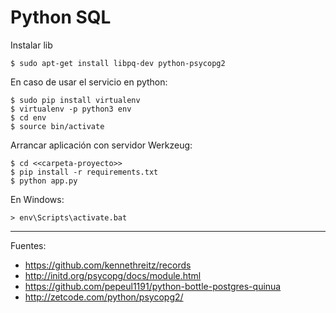 # Python SQL

Instalar lib

    $ sudo apt-get install libpq-dev python-psycopg2

En caso de usar el servicio en python:

    $ sudo pip install virtualenv
    $ virtualenv -p python3 env
    $ cd env
    $ source bin/activate

Arrancar aplicación con servidor Werkzeug:

    $ cd <<carpeta-proyecto>>
    $ pip install -r requirements.txt
    $ python app.py

En Windows:

    > env\Scripts\activate.bat

---

Fuentes:

+ https://github.com/kennethreitz/records
+ http://initd.org/psycopg/docs/module.html
+ https://github.com/pepeul1191/python-bottle-postgres-quinua
+ http://zetcode.com/python/psycopg2/